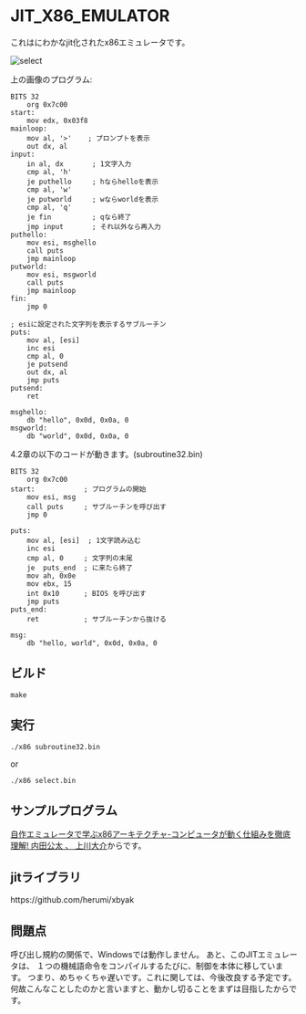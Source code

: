 # JIT_X86_EMULATOR
これはにわかなjit化されたx86エミュレータです。

![select](https://github.com/NiwakaDev/NIWAKA_JIT_X86/blob/main/images/select.png)


上の画像のプログラム:
```
BITS 32
    org 0x7c00
start:
    mov edx, 0x03f8
mainloop:
    mov al, '>'    ; プロンプトを表示
    out dx, al
input:
    in al, dx       ; 1文字入力
    cmp al, 'h'
    je puthello     ; hならhelloを表示
    cmp al, 'w'
    je putworld     ; wならworldを表示
    cmp al, 'q'
    je fin          ; qなら終了
    jmp input       ; それ以外なら再入力
puthello:
    mov esi, msghello
    call puts
    jmp mainloop
putworld:
    mov esi, msgworld
    call puts
    jmp mainloop
fin:
    jmp 0

; esiに設定された文字列を表示するサブルーチン
puts:
    mov al, [esi]
    inc esi
    cmp al, 0
    je putsend
    out dx, al
    jmp puts
putsend:
    ret

msghello:
    db "hello", 0x0d, 0x0a, 0
msgworld:
    db "world", 0x0d, 0x0a, 0

```


4.2章の以下のコードが動きます。(subroutine32.bin)

```
BITS 32
    org 0x7c00
start:            ; プログラムの開始
    mov esi, msg
    call puts     ; サブルーチンを呼び出す
    jmp 0

puts:
    mov al, [esi]  ; 1文字読み込む
    inc esi
    cmp al, 0     ; 文字列の末尾
    je  puts_end  ; に来たら終了
    mov ah, 0x0e
    mov ebx, 15
    int 0x10      ; BIOS を呼び出す
    jmp puts
puts_end:
    ret           ; サブルーチンから抜ける

msg:
    db "hello, world", 0x0d, 0x0a, 0
```

 
 <h2>ビルド</h2>

```
make
```

<h2>実行</h2>

```
./x86 subroutine32.bin
```

or

```
./x86 select.bin
```

 <h2>サンプルプログラム</h2>
  <a href="https://www.amazon.co.jp/%E8%87%AA%E4%BD%9C%E3%82%A8%E3%83%9F%E3%83%A5%E3%83%AC%E3%83%BC%E3%82%BF%E3%81%A7%E5%AD%A6%E3%81%B6x86%E3%82%A2%E3%83%BC%E3%82%AD%E3%83%86%E3%82%AF%E3%83%81%E3%83%A3-%E3%82%B3%E3%83%B3%E3%83%94%E3%83%A5%E3%83%BC%E3%82%BF%E3%81%8C%E5%8B%95%E3%81%8F%E4%BB%95%E7%B5%84%E3%81%BF%E3%82%92%E5%BE%B9%E5%BA%95%E7%90%86%E8%A7%A3-%E5%86%85%E7%94%B0%E5%85%AC%E5%A4%AA/dp/4839954747/ref=sr_1_1?__mk_ja_JP=%E3%82%AB%E3%82%BF%E3%82%AB%E3%83%8A&keywords=%E8%87%AA%E4%BD%9C%E3%82%A8%E3%83%9F%E3%83%A5%E3%83%AC%E3%83%BC%E3%82%BF&qid=1638354148&s=books&sr=1-1">自作エミュレータで学ぶx86アーキテクチャ-コンピュータが動く仕組みを徹底理解! 
 内田公太 、 上川大介</a>からです。

 <h2>jitライブラリ</h2>
 https://github.com/herumi/xbyak

 <h2>問題点</h2>
 呼び出し規約の関係で、Windowsでは動作しません。
 あと、このJITエミュレータは、
 １つの機械語命令をコンパイルするたびに、制御を本体に移しています。
 つまり、めちゃくちゃ遅いです。これに関しては、今後改良する予定です。
 何故こんなことしたのかと言いますと、動かし切ることをまずは目指したからです。